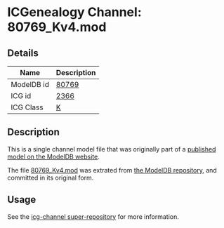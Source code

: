 # ICGenealogy Channel: 80769\_Kv4.mod

## Details

Name | Description
---- | -----------
ModelDB id | [80769](http://senselab.med.yale.edu/ModelDB/ShowModel.cshtml?model=80769)
ICG id | [2366](http://icg.neurotheory.ox.ac.uk/channels/1/2366)
ICG Class | [K](http://icg.neurotheory.ox.ac.uk/channels/1)

## Description

This is a single channel model file that was originally part of a [published model on the ModelDB website](http://senselab.med.yale.edu/mModelDB/ShowModel.cshtml?model=80769).

The file [80769\_Kv4.mod](80769_Kv4.mod) was extrated from [the ModelDB repository](http://senselab.med.yale.edu/ModelDB/ShowModel.cshtml?model=80769), and committed in its original form.

## Usage

See the [icg-channel super-repository](https://github.com/icgenealogy/icg-channels) for more information.